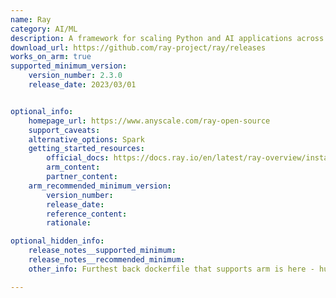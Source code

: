 ```yaml
---
name: Ray
category: AI/ML
description: A framework for scaling Python and AI applications across multiple nodes. Contains a runtime and libraries for accelerating ML workloads.
download_url: https://github.com/ray-project/ray/releases
works_on_arm: true
supported_minimum_version:
    version_number: 2.3.0
    release_date: 2023/03/01


optional_info:
    homepage_url: https://www.anyscale.com/ray-open-source
    support_caveats:
    alternative_options: Spark
    getting_started_resources:
        official_docs: https://docs.ray.io/en/latest/ray-overview/installation.html
        arm_content:
        partner_content:
    arm_recommended_minimum_version:
        version_number:
        release_date:
        reference_content:
        rationale:

optional_hidden_info:
    release_notes__supported_minimum:
    release_notes__recommended_minimum:
    other_info: Furthest back dockerfile that supports arm is here - hub.docker.com/r/rayproject/ray/tags?page=1&page_size=&name=aarch64&ordering=-last_updated

---
```

